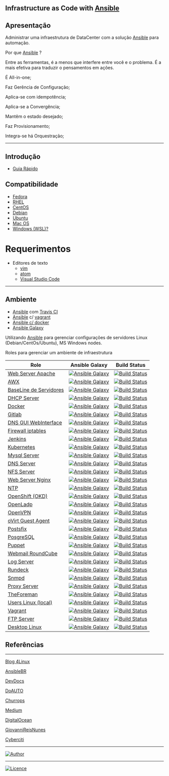 ## Infrastructure as Code with [Ansible](https://www.ansible.com)

## Apresentação

Administrar uma infraestrutura de DataCenter com a solução [Ansible](https://www.ansible.com) para automação.

Por que [Ansible](https://www.ansible.com) ?

Entre as ferramentas, é a menos que interfere entre você e o problema. É a mais efetiva para traduzir o pensamentos em ações.

É All-in-one;

Faz Gerência de Configuração;

Aplica-se com idempotência;

Aplica-se a Convergência;

Mantêm o estado desejado;

Faz Provisionamento;

Integra-se há Orquestração;

-----------    

## Introdução
- [Guia Rápido](https://git.io/fhhZ9)

## Compatibilidade

  - [Fedora](https://getfedora.org/pt_BR/workstation/)
  - [RHEL](https://access.redhat.com/documentation)
  - [CentOS](https://wiki.centos.org/HowTos)
  - [Debian]()
  - [Ubuntu]()
  - [Mac OS]()
  - [Windows (WSL)?]()

# Requerimentos
  - Editores de texto 
    - [vim](https://aurelio.net/vim/)
    - [atom]()
    - [Visual Studio Code]()
-----------

## Ambiente

  - [Ansible](https://www.ansible.com) com [Travis CI](https://travis-ci.org/)
  - [Ansible](https://www.ansible.com) c/ [vagrant](https://www.vagrantup.com/)
  - [Ansible c/ docker](https://github.com/wluisaraujo/iac-ansible-docker.git)
  - [Ansible Galaxy](https://galaxy.ansible.com/)

  Utilizando [Ansible](https://www.ansible.com) para gerenciar configurações de servidores Linux (Debian/CentOs/Ubuntu), MS Windows nodes.

Roles para gerenciar um ambiente de infraestrutura

Role | Ansible Galaxy | Build Status
--- | :---: | ---
[Web Server Apache](https://github.com/wluisaraujo/ansible-role-apache) | [![Ansible Galaxy](https://img.shields.io/badge/Ansible%20Galaxy-Apache-blue.svg)](https://galaxy.ansible.com/wluisaraujo/apache) | [![Build Status](https://travis-ci.org/wluisaraujo/ansible-role-apache.svg?branch=master)](https://travis-ci.org/wluisaraujo/ansible-role-apache)
[AWX](https://github.com/wluisaraujo/ansible-role-awx)| [![Ansible Galaxy](https://img.shields.io/badge/Ansible%20Galaxy-AWX-blue.svg)](https://galaxy.ansible.com/wluisaraujo/awx) | [![Build Status](https://travis-ci.org/wluisaraujo/ansible-role-awx.svg?branch=master)](https://travis-ci.org/wluisaraujo/ansible-role-awx)
[BaseLine de Servidores](https://github.com/wluisaraujo/ansible-role-commonserver)| [![Ansible Galaxy](https://img.shields.io/badge/Ansible%20Galaxy-CommonServer-blue.svg)](https://galaxy.ansible.com/wluisaraujo/commonserver) | [![Build Status](https://travis-ci.org/wluisaraujo/ansible-role-commonserver.svg?branch=master)](https://travis-ci.org/wluisaraujo/ansible-role-commonserver)
[DHCP Server](https://github.com/wluisaraujo/ansible-role-dhcpd) | [![Ansible Galaxy](https://img.shields.io/badge/Ansible%20Galaxy-DHCPD-blue.svg)](https://galaxy.ansible.com/wluisaraujo/dhcpd) | [![Build Status](https://travis-ci.org/wluisaraujo/ansible-role-dhcpd.svg?branch=master)](https://travis-ci.org/wluisaraujo/ansible-role-dhcpd)
[Docker](https://github.com/wluisaraujo/ansible-role-docker)| [![Ansible Galaxy](https://img.shields.io/badge/Ansible%20Galaxy-Docker-blue.svg)](https://galaxy.ansible.com/wluisaraujo/docker) | [![Build Status](https://travis-ci.org/wluisaraujo/ansible-role-docker.svg?branch=master)](https://travis-ci.org/wluisaraujo/ansible-role-docker)
[Gitlab](https://github.com/wluisaraujo/ansible-role-gitlab) | [![Ansible Galaxy](https://img.shields.io/badge/Ansible%20Galaxy-Gitlab-blue.svg)](https://galaxy.ansible.com/wluisaraujo/gitlab) |[![Build Status](https://travis-ci.org/wluisaraujo/ansible-role-gitlab.svg?branch=master)](https://travis-ci.org/wluisaraujo/ansible-role-gitlab)
[DNS GUI WebInterface](https://github.com/wluisaraujo/ansible-role-globodns) | [![Ansible Galaxy](https://img.shields.io/badge/Ansible%20Galaxy-Globo%20DNS-blue.svg)](https://galaxy.ansible.com/wluisaraujo/globodns) | [![Build Status](https://travis-ci.org/wluisaraujo/ansible-role-globodns.svg?branch=master)](https://travis-ci.org/wluisaraujo/ansible-role-globodns)
[Firewall iptables](https://github.com/wluisaraujo/ansible-role-iptables)| [![Ansible Galaxy](https://img.shields.io/badge/Ansible%20Galaxy-iptables-blue.svg)](https://galaxy.ansible.com/wluisaraujo/iptables) | [![Build Status](https://travis-ci.org/wluisaraujo/ansible-role-iptables.svg?branch=master)](https://travis-ci.org/wluisaraujo/ansible-role-iptables)
[Jenkins](https://github.com/wluisaraujo/ansible-role-jenkins)| [![Ansible Galaxy](https://img.shields.io/badge/Ansible%20Galaxy-Jenkins-blue.svg)](https://galaxy.ansible.com/wluisaraujo/jenkins) | [![Build Status](https://travis-ci.org/wluisaraujo/ansible-role-jenkins.svg?branch=master)](https://travis-ci.org/wluisaraujo/ansible-role-jenkins)
[Kubernetes](https://github.com/wluisaraujo/ansible-role-k8s)| [![Ansible Galaxy](https://img.shields.io/badge/Ansible%20Galaxy-Kubernetes-blue.svg)](https://galaxy.ansible.com/wluisaraujo/k8s) | [![Build Status](https://travis-ci.org/wluisaraujo/ansible-role-k8s.svg?branch=master)](https://travis-ci.org/wluisaraujo/ansible-role-k8s)
[Mysql Server](https://github.com/wluisaraujo/ansible-role-mariadb)| [![Ansible Galaxy](https://img.shields.io/badge/Ansible%20Galaxy-MariaDB-blue.svg)](https://galaxy.ansible.com/wluisaraujo/mariadb) | [![Build Status](https://travis-ci.org/wluisaraujo/ansible-role-mariadb.svg?branch=master)](https://travis-ci.org/wluisaraujo/ansible-role-mariadb)
[DNS Server](https://github.com/wluisaraujo/ansible-role-named)| [![Ansible Galaxy](https://img.shields.io/badge/Ansible%20Galaxy-Named-blue.svg)](https://galaxy.ansible.com/wluisaraujo/named) | [![Build Status](https://travis-ci.org/wluisaraujo/ansible-role-named.svg?branch=master)](https://travis-ci.org/wluisaraujo/ansible-role-named)
[NFS Server](https://github.com/wluisaraujo/ansible-role-nfs)| [![Ansible Galaxy](https://img.shields.io/badge/Ansible%20Galaxy-NFS-blue.svg)](https://galaxy.ansible.com/wluisaraujo/nfs) | [![Build Status](https://travis-ci.org/wluisaraujo/ansible-role-nfs.svg?branch=master)](https://travis-ci.org/wluisaraujo/ansible-role-nfs)
[Web Server Nginx](https://github.com/wluisaraujo/ansible-role-nginx)| [![Ansible Galaxy](https://img.shields.io/badge/Ansible%20Galaxy-NGINX-blue.svg)](https://galaxy.ansible.com/wluisaraujo/nginx) | [![Build Status](https://travis-ci.org/wluisaraujo/ansible-role-nginx.svg?branch=master)](https://travis-ci.org/wluisaraujo/ansible-role-nginx)
[NTP](https://github.com/wluisaraujo/ansible-role-ntp)| [![Ansible Galaxy](https://img.shields.io/badge/Ansible%20Galaxy-NTP-blue.svg)](https://galaxy.ansible.com/wluisaraujo/ntp) | [![Build Status](https://travis-ci.org/wluisaraujo/ansible-role-ntp.svg?branch=master)](https://travis-ci.org/wluisaraujo/ansible-role-ntp)
[OpenShift (OKD)](https://github.com/wluisaraujo/ansible-role-okd)| [![Ansible Galaxy](https://img.shields.io/badge/Ansible%20Galaxy-OpenShift-blue.svg)](https://galaxy.ansible.com/wluisaraujo/okd) | [![Build Status](https://travis-ci.org/wluisaraujo/ansible-role-okd.svg?branch=master)](https://travis-ci.org/wluisaraujo/ansible-role-okd)
[OpenLadp](https://github.com/wluisaraujo/ansible-role-openldap)| [![Ansible Galaxy](https://img.shields.io/badge/Ansible%20Galaxy-OpenLdap-blue.svg)](https://galaxy.ansible.com/wluisaraujo/openldap) | [![Build Status](https://travis-ci.org/wluisaraujo/ansible-role-openldap.svg?branch=master)](https://travis-ci.org/wluisaraujo/ansible-role-openldap)
[OpenVPN](https://github.com/wluisaraujo/ansible-role-openvpn)| [![Ansible Galaxy](https://img.shields.io/badge/Ansible%20Galaxy-OpenVPN-blue.svg)](https://galaxy.ansible.com/wluisaraujo/openvpn) | [![Build Status](https://travis-ci.org/wluisaraujo/ansible-role-openvpn.svg?branch=master)](https://travis-ci.org/wluisaraujo/ansible-role-openvpn)
[oVirt Guest Agent](https://github.com/wluisaraujo/ansible-role-ovirtguestagent)| [![Ansible Galaxy](https://img.shields.io/badge/Ansible%20Galaxy-Workstation-blue.svg)](https://galaxy.ansible.com/wluisaraujo/workstation) | [![Build Status](https://travis-ci.org/wluisaraujo/ansible-role-ovirtguestagent.svg?branch=master)](https://travis-ci.org/wluisaraujo/ansible-role-ovirtguestagent)
[Postsfix](https://github.com/wluisaraujo/ansible-role-postfix)| [![Ansible Galaxy](https://img.shields.io/badge/Ansible%20Galaxy-Postfix-blue.svg)](https://galaxy.ansible.com/wluisaraujo/postfix) | [![Build Status](https://travis-ci.org/wluisaraujo/ansible-role-postfix.svg?branch=master)](https://travis-ci.org/wluisaraujo/ansible-role-postfix)
[PosgreSQL](https://github.com/wluisaraujo/ansible-role-postgresql)| [![Ansible Galaxy](https://img.shields.io/badge/Ansible%20Galaxy-Postgresql-blue.svg)](https://galaxy.ansible.com/wluisaraujo/postgresql) | [![Build Status](https://travis-ci.org/wluisaraujo/ansible-role-postgresql.svg?branch=master)](https://travis-ci.org/wluisaraujo/ansible-role-postgresql)
[Puppet](https://github.com/wluisaraujo/ansible-role-puppet)| [![Ansible Galaxy](https://img.shields.io/badge/Ansible%20Galaxy-Puppet-blue.svg)](https://galaxy.ansible.com/wluisaraujo/puppet) | [![Build Status](https://travis-ci.org/wluisaraujo/ansible-role-puppet.svg?branch=master)](https://travis-ci.org/wluisaraujo/ansible-role-puppet)
[Webmail RoundCube](https://github.com/wluisaraujo/ansible-role-roundcubemail)| [![Ansible Galaxy](https://img.shields.io/badge/Ansible%20Galaxy-Roundcube-blue.svg)](https://galaxy.ansible.com/wluisaraujo/roundcubemail) | [![Build Status](https://travis-ci.org/wluisaraujo/ansible-role-roundcubemail.svg?branch=master)](https://travis-ci.org/wluisaraujo/ansible-role-roundcubemail)
[Log Server](https://github.com/wluisaraujo/ansible-role-rsyslog)| [![Ansible Galaxy](https://img.shields.io/badge/Ansible%20Galaxy-rsyslog-blue.svg)](https://galaxy.ansible.com/wluisaraujo/rsyslog) | [![Build Status](https://travis-ci.org/wluisaraujo/ansible-role-rsyslog.svg?branch=master)](https://travis-ci.org/wluisaraujo/ansible-role-rsyslog)
[Rundeck](https://github.com/wluisaraujo/ansible-role-rundeck)| [![Ansible Galaxy](https://img.shields.io/badge/Ansible%20Galaxy-Rundeck-blue.svg)](https://galaxy.ansible.com/wluisaraujo/rundeck) | [![Build Status](https://travis-ci.org/wluisaraujo/ansible-role-rundeck.svg?branch=master)](https://travis-ci.org/wluisaraujo/ansible-role-rundeck)
[Snmpd](https://github.com/wluisaraujo/ansible-role-snmpd)| [![Ansible Galaxy](https://img.shields.io/badge/Ansible%20Galaxy-Snmpd-blue.svg)](https://galaxy.ansible.com/wluisaraujo/snmpd) | [![Build Status](https://travis-ci.org/wluisaraujo/ansible-role-snmpd.svg?branch=master)](https://travis-ci.org/wluisaraujo/ansible-role-snmpd)
[Proxy Server](https://github.com/wluisaraujo/ansible-role-squid)| [![Ansible Galaxy](https://img.shields.io/badge/Ansible%20Galaxy-Squid-blue.svg)](https://galaxy.ansible.com/wluisaraujo/squid) | [![Build Status](https://travis-ci.org/wluisaraujo/ansible-role-squid.svg?branch=master)](https://travis-ci.org/wluisaraujo/ansible-role-squid)
[TheForeman](https://github.com/wluisaraujo/ansible-role-theforeman)| [![Ansible Galaxy](https://img.shields.io/badge/Ansible%20Galaxy-TheForeman-blue.svg)](https://galaxy.ansible.com/wluisaraujo/theforeman) | [![Build Status](https://travis-ci.org/wluisaraujo/ansible-role-theforeman.svg?branch=master)](https://travis-ci.org/wluisaraujo/ansible-role-theforeman)
[Users Linux (local)](https://github.com/wluisaraujo/ansible-role-users)| [![Ansible Galaxy](https://img.shields.io/badge/Ansible%20Galaxy-Users-blue.svg)](https://galaxy.ansible.com/wluisaraujo/users) | [![Build Status](https://travis-ci.org/wluisaraujo/ansible-role-users.svg?branch=master)](https://travis-ci.org/wluisaraujo/ansible-role-users)
[Vagrant](https://github.com/wluisaraujo/ansible-role-vagrant)| [![Ansible Galaxy](https://img.shields.io/badge/Ansible%20Galaxy-Vagrant-blue.svg)](https://galaxy.ansible.com/wluisaraujo/vagrant) | [![Build Status](https://travis-ci.org/wluisaraujo/ansible-role-vagrant.svg?branch=master)](https://travis-ci.org/wluisaraujo/ansible-role-vagrant)
[FTP Server](https://github.com/wluisaraujo/ansible-role-vsftpd)| [![Ansible Galaxy](https://img.shields.io/badge/Ansible%20Galaxy-vsFTPd-blue.svg)](https://galaxy.ansible.com/wluisaraujo/vsftpd) | [![Build Status](https://travis-ci.org/wluisaraujo/ansible-role-vsftpd.svg?branch=master)](https://travis-ci.org/wluisaraujo/ansible-role-vsftpd)
[Desktop Linux](https://github.com/wluisaraujo/ansible-role-workstation.git) | [![Ansible Galaxy](https://img.shields.io/badge/Ansible%20Galaxy-Workstation-blue.svg)](https://galaxy.ansible.com/wluisaraujo/workstation) | [![Build Status](https://travis-ci.org/wluisaraujo/ansible-role-workstation.svg?branch=master)](https://travis-ci.org/wluisaraujo/ansible-role-workstation)

## Referências
-----------

[Blog 4Linux](http://blog.4linux.com.br/)

[AnsibleBR](http://ansible-br.org)

[DevDocs](http://devdocs.io/ansible/)

[DoAUTO](https://doauto.blog/?s=ansible)

[Churrops](https://churrops.io/category/devops/ansible)

[Medium](https://medium.com/@ricardson)

[DigitalOcean](https://www.digitalocean.com)

[GiovanniReisNunes](https://giovannireisnunes.wordpress.com)

[Cyberciti](https://www.cyberciti.biz/faq/how-to-set-and-use-sudo-password-for-ansible-vault/)

----------------
[![Author](https://img.shields.io/badge/Author-%40w.luis.araujo-blue.svg)](http://linkedin.com/in/wluisaraujo)

----------------
[![Licence](https://img.shields.io/badge/License-GPL%20v3-red.svg)](https://www.gnu.org/licenses/gpl-3.0.pt-br.html) 

